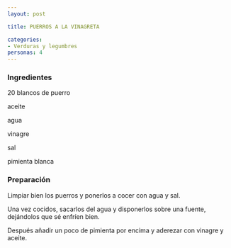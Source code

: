 ```yaml
---
layout: post

title: PUERROS A LA VINAGRETA

categories:
- Verduras y legumbres
personas: 4 
---
```


<h3>Ingredientes</h3>
20 blancos de puerro

aceite

agua

vinagre

sal

pimienta blanca

<h3>Preparación</h3>
Limpiar bien los puerros y ponerlos a cocer con agua y sal.

Una vez cocidos, sacarlos del agua y disponerlos sobre una fuente, dejándolos que sé enfríen bien.

Después añadir un poco de pimienta por encima y aderezar con vinagre y aceite.